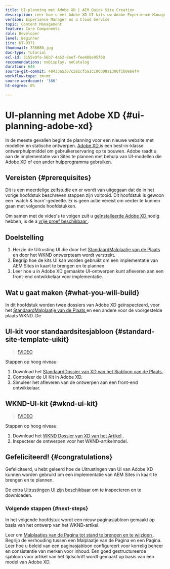 ```yaml
---
title: UI-planning met Adobe XD | AEM Quick Site Creation
description: Leer hoe u met Adobe XD UI-kits uw Adobe Experience Manager Sites-implementatie kunt ontwerpen en versnellen.
version: Experience Manager as a Cloud Service
topic: Content Management
feature: Core Components
role: Developer
level: Beginner
jira: KT-9371
thumbnail: 338680.jpg
doc-type: Tutorial
exl-id: 3155e0fa-56b7-4a52-8eef-fee488e95f68
recommendations: noDisplay, noCatalog
duration: 646
source-git-commit: 48433a5367c281cf5a1c106b08a1306f1b0e8ef4
workflow-type: tm+mt
source-wordcount: '366'
ht-degree: 0%

---
```


# UI-planning met Adobe XD {#ui-planning-adobe-xd}

In de meeste gevallen begint de planning voor een nieuwe website met modellen en statische ontwerpen. [ Adobe XD ](https://www.adobe.com/products/xd.html) is een best-in-klasse ontwerphulpmiddel om gebruikerservaring op te bouwen. Adobe raadt u aan de implementatie van Sites te plannen met behulp van UI-modellen die Adobe XD of een ander hulpprogramma gebruiken.

## Vereisten {#prerequisites}

Dit is een meerdelige zelfstudie en er wordt van uitgegaan dat de in het vorige hoofdstuk beschreven stappen zijn voltooid. Dit hoofdstuk is gewoon een &#39;watch &amp; learn&#39;-gedeelte. Er is geen actie vereist om verder te kunnen gaan met volgende hoofdstukken.

Om samen met de video&#39;s te volgen zult u [ geïnstalleerde Adobe XD ](https://www.adobe.com/products/xd/pricing/free-trial.html) nodig hebben, is de a [ vrije proef beschikbaar ](https://www.adobe.com/products/xd/pricing/free-trial.html).

## Doelstelling

1. Herzie de Uitrusting UI die door het [ StandaardMalplaatje van de Plaats ](https://github.com/adobe/aem-site-template-standard) en door het WKND ontwerpteam wordt verstrekt.
1. Begrijp hoe de kits UI kan worden gebruikt om een implementatie van AEM Sites in kaart te brengen en te plannen.
1. Leer hoe u in Adobe XD gemaakte UI-ontwerpen kunt afleveren aan een front-end ontwikkelaar voor implementatie.

## Wat u gaat maken {#what-you-will-build}

In dit hoofdstuk worden twee dossiers van Adobe XD geïnspecteerd, voor het [ StandaardMalplaatje van de Plaats ](https://github.com/adobe/aem-site-template-standard) en een andere voor de voorgestelde plaats WKND. De

## UI-kit voor standaardsitesjabloon {#standard-site-template-uikit}

>[!VIDEO](https://video.tv.adobe.com/v/338680?quality=12&learn=on)

Stappen op hoog niveau:

1. Download het [ StandaardDossier van XD van het Sjabloon van de Plaats ](https://github.com/adobe/aem-site-template-standard/raw/main/files/wireframe.xd).
1. Controleer de UI Kit in Adobe XD.
1. Simuleer het afleveren van de ontwerpen aan een front-end ontwikkelaar.

## WKND-UI-kit {#wknd-ui-kit}

>[!VIDEO](https://video.tv.adobe.com/v/30214?quality=12&learn=on)

Stappen op hoog niveau:

1. Download het [ WKND Dossier van XD van het Artikel ](https://github.com/adobe/aem-guides-wknd/releases/download/aem-guides-wknd-0.0.2/AEM_UI-kit-WKND-article-design.xd).
1. Inspecteer de ontwerpen voor het WKND-artikelmodel.

## Gefeliciteerd! {#congratulations}

Gefeliciteerd, u hebt geleerd hoe de Uitrustingen van UI van Adobe XD kunnen worden gebruikt om een implementatie van AEM Sites in kaart te brengen en te plannen.

De extra [ Uitrustingen UI zijn beschikbaar ](https://www.adobe.com/products/xd/features/ui-kits.html) om te inspecteren en te downloaden.

### Volgende stappen {#next-steps}

In het volgende hoofdstuk wordt een nieuw paginasjabloon gemaakt op basis van het ontwerp van het WKND-artikel.

Leer om [ Malplaatjes van de Pagina tot stand te brengen en te wijzigen ](./page-templates.md). Begrijp de verhouding tussen een Malplaatje van de Pagina en een Pagina. Leer hoe u beleid van een paginasjabloon configureert voor korrelig beheer en consistentie van merken voor inhoud.  Een goed gestructureerde sjabloon voor artikel van het tijdschrift wordt gemaakt op basis van een model van Adobe XD.
